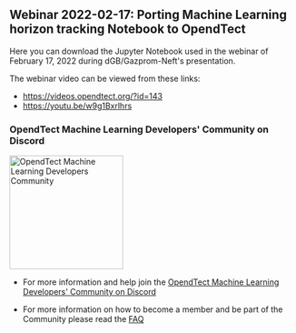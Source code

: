 ## Webinar 2022-02-17: Porting Machine Learning horizon tracking Notebook to OpendTect

Here you can download the Jupyter Notebook used in the webinar of February 17, 2022 during dGB/Gazprom-Neft's presentation.

The webinar video can be viewed from these links:
- https://videos.opendtect.org/?id=143
- https://youtu.be/w9g1Bxrlhrs

### OpendTect Machine Learning Developers' Community on Discord

<img src="https://dgbes.com/images/discord_logo.svg" width="200px" alt="OpendTect Machine Learning Developers Community" />


- For more information and help join the [OpendTect Machine Learning Developers' Community on Discord](https://discord.gg/9cVrW2sNza)

- For more information on how to become a member and be part of the Community please read the [FAQ](https://dgbes.com/index.php/support/faq-opendtect-machine-learning-developers-community-discord-server)

